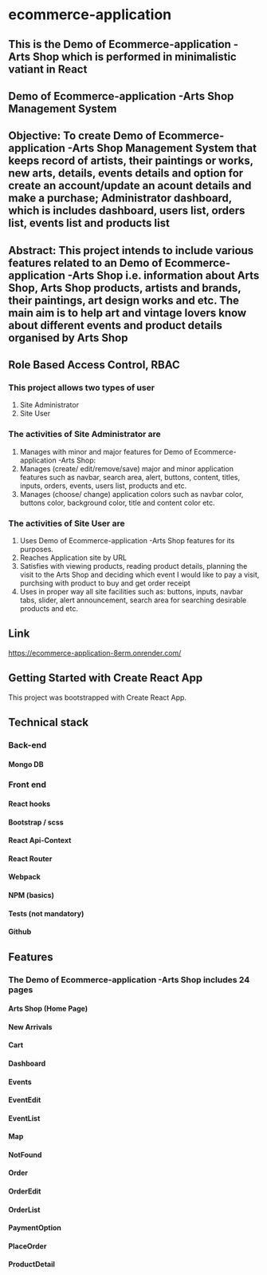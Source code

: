 # ecommerce-application

## This is the Demo of Ecommerce-application -Arts Shop which is performed in minimalistic vatiant  in React

## Demo of Ecommerce-application -Arts Shop Management System

## Objective: To create Demo of Ecommerce-application -Arts Shop Management System that keeps record of artists, their paintings or works, new arts,  details, events details and option for create an account/update an acount details and make a purchase; Administrator dashboard, which is includes dashboard, users list, orders list, events list and products list

## Abstract: This project intends to include various features related to an Demo of Ecommerce-application -Arts Shop i.e. information about Arts Shop, Arts Shop products, artists and brands, their paintings, art design works and etc. The main aim is to help art and vintage lovers know about different events and product details organised by Arts Shop

## Role Based Access Control, RBAC

### This project allows two types of user

1. Site Administrator
2. Site User

### The activities of  Site Administrator are

1. Manages with minor and major features for Demo of Ecommerce-application -Arts Shop:
2. Manages (create/ edit/remove/save) major and minor application features such as navbar, search area, alert, buttons, content, titles, inputs, orders, events, users list, products and etc.
3. Manages (choose/ change) application colors such as navbar color, buttons color, background color, title and content color etc.

### The activities of  Site User are

1. Uses Demo of Ecommerce-application -Arts Shop features for its purposes.
2. Reaches Application site by URL
3. Satisfies with viewing products, reading product details, planning the visit to the Arts Shop and deciding which event I would like to pay a visit, purchsing with product to buy and get order receipt
4. Uses in proper way all site facilities such as: buttons, inputs, navbar tabs, slider, alert announcement, search area for searching desirable products and etc.

## Link

<https://ecommerce-application-8erm.onrender.com/>

## Getting Started with Create React App

This project was bootstrapped with Create React App.

## Technical stack

### Back-end

#### Mongo DB

### Front end

#### React hooks

#### Bootstrap / scss

#### React Api-Context

#### React Router

#### Webpack

#### NPM (basics)

#### Tests  (not mandatory)

#### Github

## Features

### The Demo of Ecommerce-application -Arts Shop includes 24 pages

#### Arts Shop (Home Page)

#### New Arrivals

#### Cart

#### Dashboard

#### Events

#### EventEdit

#### EventList

#### Map

#### NotFound

#### Order

#### OrderEdit

#### OrderList

#### PaymentOption

#### PlaceOrder

#### ProductDetail


